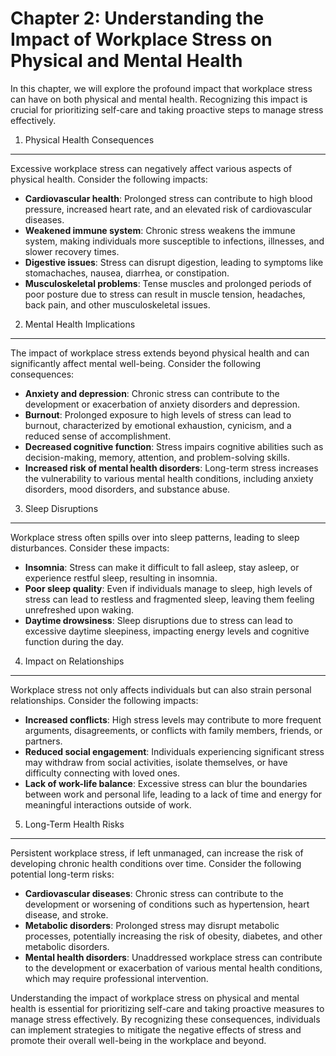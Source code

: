 Chapter 2: Understanding the Impact of Workplace Stress on Physical and Mental Health
=====================================================================================

In this chapter, we will explore the profound impact that workplace stress can have on both physical and mental health. Recognizing this impact is crucial for prioritizing self-care and taking proactive steps to manage stress effectively.

1. Physical Health Consequences
-------------------------------

Excessive workplace stress can negatively affect various aspects of physical health. Consider the following impacts:

* **Cardiovascular health**: Prolonged stress can contribute to high blood pressure, increased heart rate, and an elevated risk of cardiovascular diseases.
* **Weakened immune system**: Chronic stress weakens the immune system, making individuals more susceptible to infections, illnesses, and slower recovery times.
* **Digestive issues**: Stress can disrupt digestion, leading to symptoms like stomachaches, nausea, diarrhea, or constipation.
* **Musculoskeletal problems**: Tense muscles and prolonged periods of poor posture due to stress can result in muscle tension, headaches, back pain, and other musculoskeletal issues.

2. Mental Health Implications
-----------------------------

The impact of workplace stress extends beyond physical health and can significantly affect mental well-being. Consider the following consequences:

* **Anxiety and depression**: Chronic stress can contribute to the development or exacerbation of anxiety disorders and depression.
* **Burnout**: Prolonged exposure to high levels of stress can lead to burnout, characterized by emotional exhaustion, cynicism, and a reduced sense of accomplishment.
* **Decreased cognitive function**: Stress impairs cognitive abilities such as decision-making, memory, attention, and problem-solving skills.
* **Increased risk of mental health disorders**: Long-term stress increases the vulnerability to various mental health conditions, including anxiety disorders, mood disorders, and substance abuse.

3. Sleep Disruptions
--------------------

Workplace stress often spills over into sleep patterns, leading to sleep disturbances. Consider these impacts:

* **Insomnia**: Stress can make it difficult to fall asleep, stay asleep, or experience restful sleep, resulting in insomnia.
* **Poor sleep quality**: Even if individuals manage to sleep, high levels of stress can lead to restless and fragmented sleep, leaving them feeling unrefreshed upon waking.
* **Daytime drowsiness**: Sleep disruptions due to stress can lead to excessive daytime sleepiness, impacting energy levels and cognitive function during the day.

4. Impact on Relationships
--------------------------

Workplace stress not only affects individuals but can also strain personal relationships. Consider the following impacts:

* **Increased conflicts**: High stress levels may contribute to more frequent arguments, disagreements, or conflicts with family members, friends, or partners.
* **Reduced social engagement**: Individuals experiencing significant stress may withdraw from social activities, isolate themselves, or have difficulty connecting with loved ones.
* **Lack of work-life balance**: Excessive stress can blur the boundaries between work and personal life, leading to a lack of time and energy for meaningful interactions outside of work.

5. Long-Term Health Risks
-------------------------

Persistent workplace stress, if left unmanaged, can increase the risk of developing chronic health conditions over time. Consider the following potential long-term risks:

* **Cardiovascular diseases**: Chronic stress can contribute to the development or worsening of conditions such as hypertension, heart disease, and stroke.
* **Metabolic disorders**: Prolonged stress may disrupt metabolic processes, potentially increasing the risk of obesity, diabetes, and other metabolic disorders.
* **Mental health disorders**: Unaddressed workplace stress can contribute to the development or exacerbation of various mental health conditions, which may require professional intervention.

Understanding the impact of workplace stress on physical and mental health is essential for prioritizing self-care and taking proactive measures to manage stress effectively. By recognizing these consequences, individuals can implement strategies to mitigate the negative effects of stress and promote their overall well-being in the workplace and beyond.
